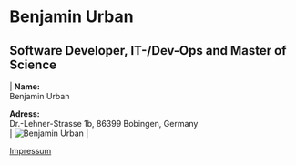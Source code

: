 # Benjamin Urban
## Software Developer, IT-/Dev-Ops and Master of Science

| **Name:**<br>
Benjamin Urban<br>

**Adress:**<br>
Dr.-Lehner-Strasse 1b, 86399 Bobingen, Germany<br>
|
![Benjamin Urban](https://avatars1.githubusercontent.com/u/1394732?v=3&s=230) |


[Impressum](Imprint.md)